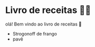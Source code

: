 # Livro de receitas :man_cook:

olá! Bem vindo ao livro de receitas :wave:

- Strogonoff de frango 
- pavê
